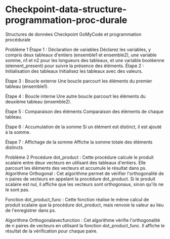 # Checkpoint-data-structure-programmation-proc-durale
Structures de données Checkpoint GoMyCode et programmation procédurale

Problème 1 Étape 1 : Déclaration de variables Déclarez les variables, y compris deux tableaux d'entiers (ensemble1 et ensemble2), une variable somme, n1 et n2 pour les longueurs des tableaux, et une variable booléenne (element_present) pour suivre la présence des éléments.
Étape 2 : Initialisation des tableaux Initialisez les tableaux avec des valeurs.

Étape 3 : Boucle externe Une boucle parcourt les éléments du premier tableau (ensemble1).

Étape 4 : Boucle interne Une autre boucle parcourt les éléments du deuxième tableau (ensemble2).

Étape 5 : Comparaison des éléments Comparaison des éléments de chaque tableau.

Étape 6 : Accumulation de la somme Si un élément est distinct, il est ajouté à la somme.

Étape 7 : Affichage de la somme Affiche la somme totale des éléments distincts

Problème 2 Procédure dot_product : Cette procédure calcule le produit scalaire entre deux vecteurs en utilisant des tableaux d'entiers. Elle parcourt les éléments des vecteurs et accumule le résultat dans ps.
Algorithme Orthogonal : Cet algorithme permet de vérifier l'orthogonalité de n paires de vecteurs en appelant la procédure dot_product. Si le produit scalaire est nul, il affiche que les vecteurs sont orthogonaux, sinon qu'ils ne le sont pas.

Fonction dot_product_func : Cette fonction réalise le même calcul de produit scalaire que la procédure dot_product, mais renvoie la valeur au lieu de l'enregistrer dans ps.

Algorithme Orthogonalavecfunction : Cet algorithme vérifie l'orthogonalité de n paires de vecteurs en utilisant la fonction dot_product_func. Il affiche le résultat de la vérification pour chaque paire.
